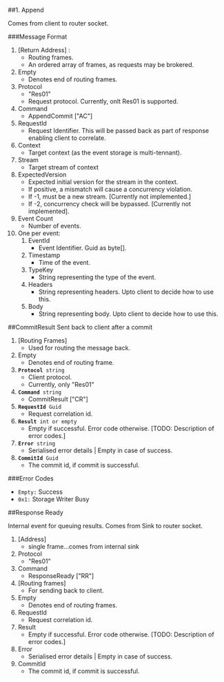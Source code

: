 ﻿            
##1. Append

Comes from client to router socket.

###Message Format
1. [Return Address] : 
    - Routing frames. 
    - An ordered array of frames, as requests may be brokered.
2. Empty
    - Denotes end of routing frames.
3. Protocol 
    - "Res01"
    - Request protocol. Currently, onlt Res01 is supported.
4. Command 
    - AppendCommit ["AC"]
5. RequestId
    - Request Identifier. This will be passed back as part of response enabling client to correlate.
6. Context
    - Target context (as the event storage is multi-tennant).
7. Stream
    - Target stream of context
8. ExpectedVersion
    - Expected initial version for the stream in the context.
    - If positive, a mismatch will cause a concurrency violation.
    - If -1, must be a new stream. [Currently not implemented.]
    - If -2, concurrency check will be bypassed. [Currently not implemented].
9. Event Count
    - Number of events.
10. One per event:
    1. EventId
        - Event Identifier. Guid as byte[].
    2. Timestamp
        - Time of the event.
    3. TypeKey
        - String representing the type of the event.
    4. Headers
        - String representing headers. Upto client to decide how to use this.
    5. Body
        - String representing body. Upto client to decide how to use this.

##CommitResult
Sent back to client after a commit

1. [Routing Frames]
    - Used for routing the message back.
2. Empty
    - Denotes end of routing frame.
3. <code>**Protocol** string </code>
    - Client protocol.
    - Currently, only "Res01"
4. <code>**Command** string</code>
    - CommitResult ["CR"]
5. <code>**RequestId** Guid </code>
    - Request correlation id.
6. <code>**Result** int or empty </code>
    - Empty if successful. Error code otherwise. [TODO: Description of error codes.]
7. <code>**Error** string</code>
    - Serialised error details | Empty in case of success.
8. <code>**CommitId** Guid</code>
    - The commit id, if commit is successful.

###Error Codes
- <code>Empty:</code> Success
- <code>0x1:</code> Storage Writer Busy

##Response Ready

Internal event for queuing results. Comes from Sink to router socket.

1. [Address] 
    - single frame...comes from internal sink
2. Protocol
    - "Res01"
3. Command 
    - ResponseReady ["RR"]
4. [Routing frames]
    - For sending back to client.
5. Empty
    - Denotes end of routing frames.
6. RequestId
    - Request correlation id.
7. Result 
    - Empty if successful. Error code otherwise. [TODO: Description of error codes.]
8. Error  
    - Serialised error details | Empty in case of success.
9. CommitId
    - The commit id, if commit is successful.





